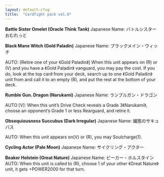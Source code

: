 ```yaml
---
layout: default-cfvg
title:  "Cardfight pack vol.6"
---
```

**Battle Sister Omelet (Oracle Think Tank)**
Japanese Name: バトルシスター おむれっと

**Black Mane Witch (Gold Paladin)**
Japanese Name: ブラックメイン・ウィッチ

AUTO: [Retire one of your 《Gold Paladin》] When this unit appears on (R) or (V) and you have a 《Gold Paladin》 vanguard, you may pay the cost. If you do, look at the top card from your deck, search up to one 《Gold Paladin》 unit from and call it to an empty (R), and put the rest at the bottom of your deck.
<!-- more -->
**Rumble Gun. Dragon (Narukami)**
Japanese Name: ランブルガン・ドラゴン

AUTO [V]: When this unit’s Drive Check reveals a Grade 3《Narukami》, choose an opponent’s Grade 1 or less Rearguard, and retire it.

**Obsequiousness Succubus (Dark Irregular)**
Japanese Name: 媚態のサキュバス

AUTO: When this unit appears on(V) or (R), you may Soulcharge(1).

**Cycling Actor (Pale Moon)**
Japanese Name: サイクリング・アクター

**Beaker Holstein (Great Nature)**
Japanese Name: ビーカー・ホルスタイン
AUTO: When this unit is called to (R), choose 1 of your other 《Great Nature》unit, it gets +POWER2000 for that turn.<i class="fa fa-stop"></i>